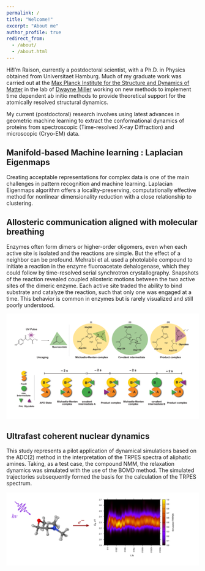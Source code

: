 ```yaml
---
permalink: /
title: "Welcome!"
excerpt: "About me"
author_profile: true
redirect_from: 
  - /about/
  - /about.html
---
```


Hi!I’m Raison, currently a postdoctoral scientist, with a Ph.D. in Physics obtained from Universitaet Hamburg. Much of my graduate work was carried out at the [Max Planck Institute for the Structure and Dynamics of Matter](https://www.mpsd.mpg.de/en) in the lab of [Dwayne Miller](https://lphys.chem.utoronto.ca/) working on new methods to implement time dependent ab initio methods to provide theoretical support for the atomically resolved structural dynamics. 

My current (postdoctoral) research involves using latest advances in geometric machine learning to extract the conformational dynamics of proteins from spectroscopic (Time-resolved X-ray Diffraction) and microscopic (Cryo-EM) data.


## Manifold-based Machine learning : Laplacian Eigenmaps

Creating acceptable representations for complex data is one of the main challenges in pattern recognition and machine learning. Laplacian Eigenmaps algorithm offers a locality-preserving, computationally effective method for nonlinear dimensionality reduction with a close relationship to clustering. 




## Allosteric communication aligned with molecular breathing
<!--- ====== -->
Enzymes often form dimers or higher-order oligomers, even when each active site is isolated and the reactions are simple. But the effect of a neighbor can be profound. Mehrabi et al. used a photolabile compound to initiate a reaction in the enzyme fluoroacetate dehalogenase, which they could follow by time-resolved serial synchrotron crystallography. Snapshots of the reaction revealed coupled allosteric motions between the two active sites of the dimeric enzyme. Each active site traded the ability to bind substrate and catalyze the reaction, such that only one was engaged at a time. This behavior is common in enzymes but is rarely visualized and still poorly understood.

<!--img src="/images/science.png" width="40" height="40" /--> 
<!--img src="/images/science.png" alt="Reaction diagram of FAcD
uncaging and FAc hydrolysis. Cartoon overview of the key biochemical states resolved by
TR-SSX." style=height: 100px; width:100px; /-->
<p align="center">
<img src="https://github.com/rdsza/webpage/blob/master/images/science.png?raw=true" alt="Photo" style="width: 800px;"/> 
</p>

## Ultrafast coherent nuclear dynamics
<!--- ====== -->
This study represents a pilot application of dynamical simulations based on the
ADC(2) method in the interpretation of the TRPES spectra of aliphatic amines. Taking,
as a test case, the compound NMM, the relaxation dynamics was simulated with the use
of the BOMD method. The simulated trajectories subsequently formed the basis for the
calculation of the TRPES spectrum.

<p align="center">
<img src="https://github.com/rdsza/webpage/blob/master/images/simulated_TRPES.png?raw=true" alt="Photo" style="width: 600px;"/>
</p>

<!-- In case we use kernel models, $g_{\theta}(X, X')$ is identical to the reproducing kernel and is constant during the entire optimization process. If we use NNs, this kernel is known as Neural Tangent Kernel (NTK) [[Jacot et al., 2018]](https://papers.nips.cc/paper/2018/hash/5a4be1fa34e62bb8a6ec6b91d2462f5a-Abstract.html), and is time-variant. My study of NTK and its dynamics during NN learning process emphasizes the importance of the model kernel adaptation to the specific target function for a good learning outcome (see Section 14 of thesis for more details).

<p align="center">
<img src="/images/kernel_adaption_vert.jpg" width="600" />
</p>-->


<!--## Files
[Thesis](/files/thesis.pdf) - the final dissertation file.

[Presentation](/files/presentation.pdf) - a (relatively) short description of PSO and model kernel dynamics, to get a grasp over unsupervised learning domain in a quick and intuitive manner.-->
